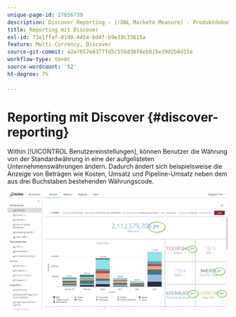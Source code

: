 ```yaml
---
unique-page-id: 27656739
description: Discover Reporting - [!DNL Marketo Measure] - Produktdokumentation
title: Reporting mit Discover
exl-id: 73e1ffaf-01d0-4454-bd4f-b9e39c33615a
feature: Multi-Currency, Discover
source-git-commit: a2a7657e8377fd5c556d38f6eb815e39d2b8d15e
workflow-type: tm+mt
source-wordcount: '52'
ht-degree: 7%

---
```


# Reporting mit Discover {#discover-reporting}

Within [!UICONTROL Benutzereinstellungen], können Benutzer die Währung von der Standardwährung in eine der aufgelisteten Unternehmenswährungen ändern. Dadurch ändert sich beispielsweise die Anzeige von Beträgen wie Kosten, Umsatz und Pipeline-Umsatz neben dem aus drei Buchstaben bestehenden Währungscode.

![](assets/one.png)

